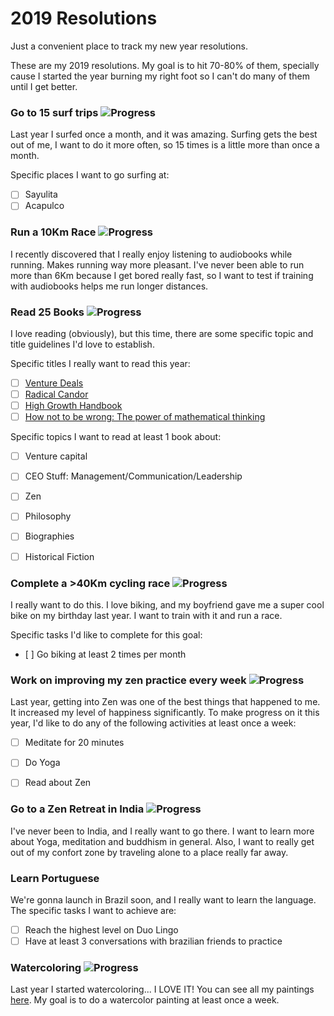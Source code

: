 # 2019 Resolutions
Just a convenient place to track my new year resolutions.

These are my 2019 resolutions. My goal is to hit 70-80% of them, specially cause I started the year burning my right foot so I can't do many of them until I get better. 

### Go to 15 surf trips ![Progress](http://progressed.io/bar/0)
Last year I surfed once a month, and it was amazing. Surfing gets the best out of me, I want to do it more often, so 15 times is a little more than once a month.   

Specific places I want to go surfing at:
- [ ] Sayulita 
- [ ] Acapulco 

### Run a 10Km Race ![Progress](http://progressed.io/bar/0)
I recently discovered that I really enjoy listening to audiobooks while running. Makes running way more pleasant. I've never been able to run more than 6Km because I get bored really fast, so I want to test if training with audiobooks helps me run longer distances. 

### Read 25 Books ![Progress](http://progressed.io/bar/0)
I love reading (obviously), but this time, there are some specific topic and title guidelines I'd love to establish. 

Specific titles I really want to read this year:
- [ ] [Venture Deals](http://www.beek.io/libros/venture-deals-be-smarter-than-your-lawyer-and-venture-capitalist-8cf84af1-9cf0-48c1-84eb-21ace95a40c2)
- [ ] [Radical Candor](https://www.beek.io/libros/radical-candor)
- [ ] [High Growth Handbook](https://www.beek.io/libros/high-growth-handbook)
- [ ] [How not to be wrong: The power of mathematical thinking](https://www.beek.io/libros/how-not-to-be-wrong-the-power-of-mathematical-thinking)   

Specific topics I want to read at least 1 book about:
- [ ] Venture capital
- [ ] CEO Stuff: Management/Communication/Leadership
- [ ] Zen
- [ ] Philosophy
- [ ] Biographies 
- [ ] Historical Fiction  


### Complete a >40Km cycling race ![Progress](http://progressed.io/bar/0)
I really want to do this. I love biking, and my boyfriend gave me a super cool bike on my birthday last year. I want to train with it and run a race.

Specific tasks I'd like to complete for this goal:
- [ ] Go biking at least 2 times per month  

### Work on improving my zen practice every week ![Progress](http://progressed.io/bar/0)
Last year, getting into Zen was one of the best things that happened to me. It increased my level of happiness significantly. To make progress on it this year, I'd like to do any of the following activities at least once a week:

- [ ] Meditate for 20 minutes 
- [ ] Do Yoga 
- [ ] Read about Zen


### Go to a Zen Retreat in India ![Progress](http://progressed.io/bar/0)
I've never been to India, and I really want to go there. I want to learn more about Yoga, meditation and buddhism in general. Also, I want to really get out of my confort zone by traveling alone to a place really far away. 

### Learn Portuguese 
We're gonna launch in Brazil soon, and I really want to learn the language. The specific tasks I want to achieve are:

- [ ] Reach the highest level on Duo Lingo 
- [ ] Have at least 3 conversations with brazilian friends to practice 

### Watercoloring ![Progress](http://progressed.io/bar/0)
Last year I started watercoloring... I LOVE IT! You can see all my paintings [here](http://instagram.com/pamepinta). 
My goal is to do a watercolor painting at least once a week.


[githubui]: https://github.com/gepser?tab=overview&from=2019-01-01&to=2019-12-31
